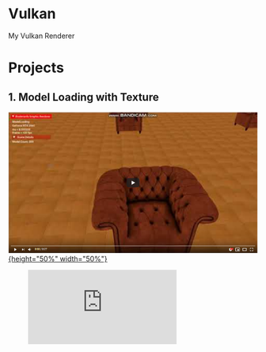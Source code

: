# Vulkan
  My Vulkan Renderer
  
# Projects

## 1. Model Loading with Texture
   [![Model Loading](ScreenShots/1.png ){height="50%" width="50%"}](https://youtu.be/W6YLzFhfPsc "Model Loading")


<figure class="video_container">  
  <iframe src="https://youtu.be/W6YLzFhfPsc" frameborder="0" allowfullscreen="true"> </iframe>
</figure>

